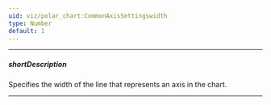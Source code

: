 ```yaml
---
uid: viz/polar_chart:CommonAxisSettingswidth
type: Number
default: 1
---
```

---
##### shortDescription
Specifies the width of the line that represents an axis in the chart.

---

